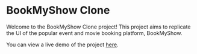 # BookMyShow Clone

Welcome to the BookMyShow Clone project! This project aims to replicate the UI of the popular event and movie booking platform, BookMyShow. 

You can view a live demo of the project [here](https://ananthutd.github.io/BookMyShow/).
